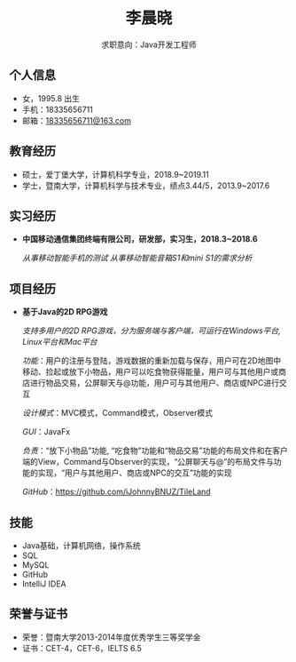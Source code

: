  <center>
     <h1>李晨晓</h1>
     <div>
         <span>
             求职意向：Java开发工程师
         </span>
     </div>
 </center>

 ## 个人信息 

 - 女，1995.8 出生
 - 手机：18335656711
 - 邮箱：18335656711@163.com

## 教育经历

- 硕士，爱丁堡大学，计算机科学专业，2018.9~2019.11
- 学士，暨南大学，计算机科学与技术专业，绩点3.44/5，2013.9~2017.6


## 实习经历

- **中国移动通信集团终端有限公司，研发部，实习生，2018.3~2018.6**
   
  *从事移动智能手机的测试*
  *从事移动智能音箱S1和mini S1的需求分析*

## 项目经历

- **基于Java的2D RPG游戏**

  *支持多用户的2D RPG游戏，分为服务端与客户端，可运行在Windows平台, Linux平台和Mac平台*

  *功能*：用户的注册与登陆，游戏数据的重新加载与保存，用户可在2D地图中移动、捡起或放下小物品，用户可以吃食物获得能量，用户可与其他用户或商店进行物品交易，公屏聊天与@功能，用户可与其他用户、商店或NPC进行交互

  *设计模式*：MVC模式，Command模式，Observer模式

  *GUI*：JavaFx

  *负责*：“放下小物品”功能, “吃食物”功能和“物品交易”功能的布局文件和在客户端的View，Command与Observer的实现，“公屏聊天与@”的布局文件与功能的实现，“用户与其他用户、商店或NPC的交互”功能的实现

  *GitHub*：https://github.com/iJohnnyBNUZ/TileLand

## 技能

- Java基础，计算机网络，操作系统
- SQL
- MySQL
- GitHub
- IntelliJ IDEA

## 荣誉与证书
- 荣誉：暨南大学2013-2014年度优秀学生三等奖学金
- 证书：CET-4，CET-6，IELTS 6.5


